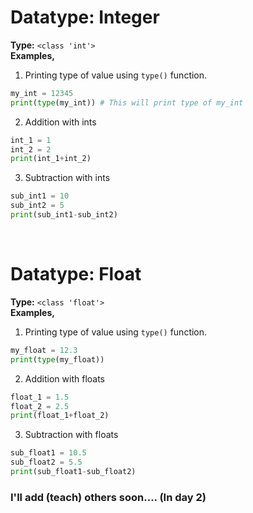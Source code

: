 # Datatype: Integer
**Type:** `<class 'int'>` </br>
**Examples,**

1. Printing type of value using `type()` function.
```python
my_int = 12345
print(type(my_int)) # This will print type of my_int
```

2. Addition with ints
```python
int_1 = 1
int_2 = 2
print(int_1+int_2)
```

3. Subtraction with ints
```python
sub_int1 = 10
sub_int2 = 5
print(sub_int1-sub_int2)
```

</br>

# Datatype: Float
**Type:** `<class 'float'>` </br>
**Examples,**

1. Printing type of value using `type()` function.
```python
my_float = 12.3
print(type(my_float))
```


2. Addition with floats
```python
float_1 = 1.5
float_2 = 2.5
print(float_1+float_2)
```

3. Subtraction with floats
```python
sub_float1 = 10.5
sub_float2 = 5.5
print(sub_float1-sub_float2)
```


### I'll add (teach)  others soon.... (In day 2)
